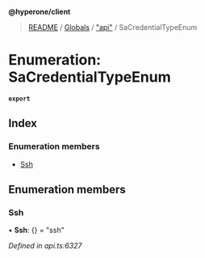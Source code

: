 **@hyperone/client**

> [README](../README.md) / [Globals](../globals.md) / ["api"](../modules/_api_.md) / SaCredentialTypeEnum

# Enumeration: SaCredentialTypeEnum

**`export`** 

## Index

### Enumeration members

* [Ssh](_api_.sacredentialtypeenum.md#ssh)

## Enumeration members

### Ssh

•  **Ssh**: {} = "ssh"

*Defined in api.ts:6327*
